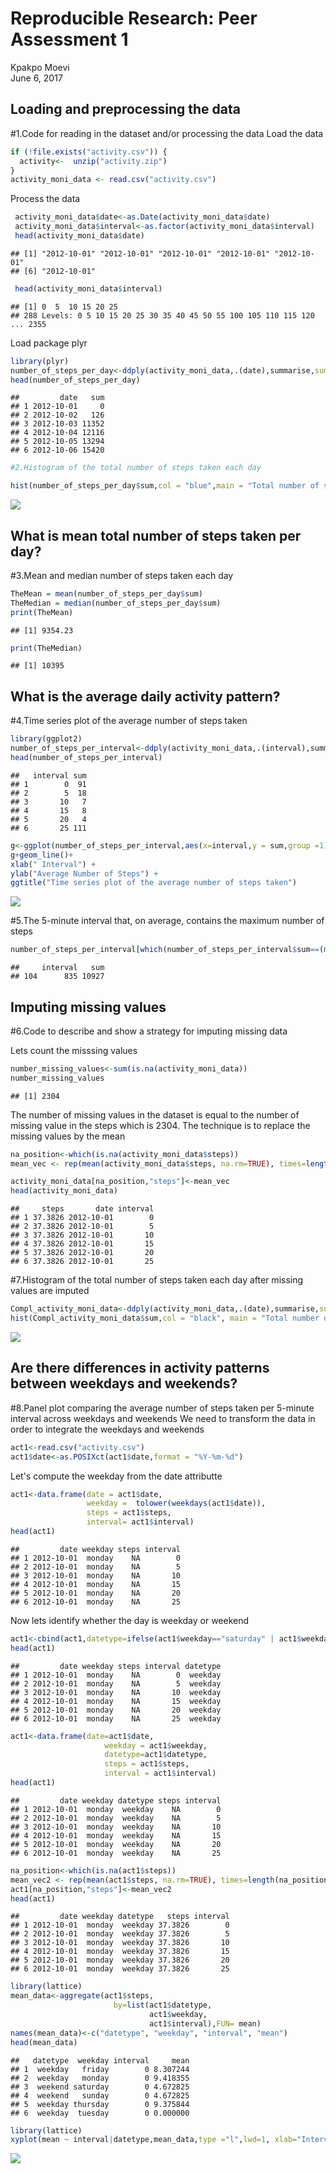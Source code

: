 # Reproducible Research: Peer Assessment 1
Kpakpo Moevi  
June 6, 2017  


## Loading and preprocessing the data
#1.Code for reading in the dataset and/or processing the data
Load the data 

```r
if (!file.exists("activity.csv")) {
  activity<-  unzip("activity.zip")
}
activity_moni_data <- read.csv("activity.csv")
```
Process the data

```r
 activity_moni_data$date<-as.Date(activity_moni_data$date)
 activity_moni_data$interval<-as.factor(activity_moni_data$interval)
 head(activity_moni_data$date)
```

```
## [1] "2012-10-01" "2012-10-01" "2012-10-01" "2012-10-01" "2012-10-01"
## [6] "2012-10-01"
```

```r
 head(activity_moni_data$interval)
```

```
## [1] 0  5  10 15 20 25
## 288 Levels: 0 5 10 15 20 25 30 35 40 45 50 55 100 105 110 115 120 ... 2355
```
 Load package plyr



```r
library(plyr)
number_of_steps_per_day<-ddply(activity_moni_data,.(date),summarise,sum = sum(steps,na.rm = TRUE))
head(number_of_steps_per_day)
```

```
##         date   sum
## 1 2012-10-01     0
## 2 2012-10-02   126
## 3 2012-10-03 11352
## 4 2012-10-04 12116
## 5 2012-10-05 13294
## 6 2012-10-06 15420
```

```r
#2.Histogram of the total number of steps taken each day
```

```r
hist(number_of_steps_per_day$sum,col = "blue",main = "Total number of steps taken each day Oct-Nov 2012")
```

![](PA1_template_files/figure-html/unnamed-chunk-4-1.png)<!-- -->


## What is mean total number of steps taken per day?
#3.Mean and median number of steps taken each day


```r
TheMean = mean(number_of_steps_per_day$sum)
TheMedian = median(number_of_steps_per_day$sum)
print(TheMean)
```

```
## [1] 9354.23
```

```r
print(TheMedian)
```

```
## [1] 10395
```


## What is the average daily activity pattern?

#4.Time series plot of the average number of steps taken


```r
library(ggplot2)
number_of_steps_per_interval<-ddply(activity_moni_data,.(interval),summarise,sum = sum(steps,na.rm = TRUE))
head(number_of_steps_per_interval)
```

```
##   interval sum
## 1        0  91
## 2        5  18
## 3       10   7
## 4       15   8
## 5       20   4
## 6       25 111
```

```r
g<-ggplot(number_of_steps_per_interval,aes(x=interval,y = sum,group =1))
g+geom_line()+ 
xlab(" Interval") + 
ylab("Average Number of Steps") +
ggtitle("Time series plot of the average number of steps taken")
```

![](PA1_template_files/figure-html/unnamed-chunk-8-1.png)<!-- -->

#5.The 5-minute interval that, on average, contains the maximum number of steps

```r
number_of_steps_per_interval[which(number_of_steps_per_interval$sum==(max(number_of_steps_per_interval$sum))),]
```

```
##     interval   sum
## 104      835 10927
```

## Imputing missing values
#6.Code to describe and show a strategy for imputing missing data


Lets count the misssing values


```r
number_missing_values<-sum(is.na(activity_moni_data))
number_missing_values
```

```
## [1] 2304
```
The number of missing values in the dataset is equal to the number of missing value in the steps which is 2304.
The technique is to replace the missing values by the mean

```r
na_position<-which(is.na(activity_moni_data$steps))
mean_vec <- rep(mean(activity_moni_data$steps, na.rm=TRUE), times=length(na_position))
```

```r
activity_moni_data[na_position,"steps"]<-mean_vec
head(activity_moni_data)
```

```
##     steps       date interval
## 1 37.3826 2012-10-01        0
## 2 37.3826 2012-10-01        5
## 3 37.3826 2012-10-01       10
## 4 37.3826 2012-10-01       15
## 5 37.3826 2012-10-01       20
## 6 37.3826 2012-10-01       25
```
#7.Histogram of the total number of steps taken each day after missing values are imputed


```r
Compl_activity_moni_data<-ddply(activity_moni_data,.(date),summarise,sum = sum(steps))
hist(Compl_activity_moni_data$sum,col = "black", main = "Total number of steps taken each day after missing values are imputed")
```

![](PA1_template_files/figure-html/unnamed-chunk-16-1.png)<!-- -->



## Are there differences in activity patterns between weekdays and weekends?
#8.Panel plot comparing the average number of steps taken per 5-minute interval across weekdays and weekends
We need to transform the data in order to integrate the weekdays and weekends 

```r
act1<-read.csv("activity.csv")
act1$date<-as.POSIXct(act1$date,format = "%Y-%m-%d")
```
Let's compute the weekday from the date attributte

```r
act1<-data.frame(date = act1$date,
                 weekday =  tolower(weekdays(act1$date)),
                 steps = act1$steps,
                 interval= act1$interval)
head(act1)
```

```
##         date weekday steps interval
## 1 2012-10-01  monday    NA        0
## 2 2012-10-01  monday    NA        5
## 3 2012-10-01  monday    NA       10
## 4 2012-10-01  monday    NA       15
## 5 2012-10-01  monday    NA       20
## 6 2012-10-01  monday    NA       25
```
Now lets identify whether the day is weekday or weekend


```r
act1<-cbind(act1,datetype=ifelse(act1$weekday=="saturday" | act1$weekday == "sunday","weekend","weekday"))
head(act1)
```

```
##         date weekday steps interval datetype
## 1 2012-10-01  monday    NA        0  weekday
## 2 2012-10-01  monday    NA        5  weekday
## 3 2012-10-01  monday    NA       10  weekday
## 4 2012-10-01  monday    NA       15  weekday
## 5 2012-10-01  monday    NA       20  weekday
## 6 2012-10-01  monday    NA       25  weekday
```


```r
act1<-data.frame(date=act1$date,
                     weekday = act1$weekday, 
                     datetype=act1$datetype,
                     steps = act1$steps,
                     interval = act1$interval)
head(act1)
```

```
##         date weekday datetype steps interval
## 1 2012-10-01  monday  weekday    NA        0
## 2 2012-10-01  monday  weekday    NA        5
## 3 2012-10-01  monday  weekday    NA       10
## 4 2012-10-01  monday  weekday    NA       15
## 5 2012-10-01  monday  weekday    NA       20
## 6 2012-10-01  monday  weekday    NA       25
```

```r
na_position<-which(is.na(act1$steps))
mean_vec2 <- rep(mean(act1$steps, na.rm=TRUE), times=length(na_position))
act1[na_position,"steps"]<-mean_vec2
head(act1)
```

```
##         date weekday datetype   steps interval
## 1 2012-10-01  monday  weekday 37.3826        0
## 2 2012-10-01  monday  weekday 37.3826        5
## 3 2012-10-01  monday  weekday 37.3826       10
## 4 2012-10-01  monday  weekday 37.3826       15
## 5 2012-10-01  monday  weekday 37.3826       20
## 6 2012-10-01  monday  weekday 37.3826       25
```

```r
library(lattice)
mean_data<-aggregate(act1$steps, 
                       by=list(act1$datetype, 
                               act1$weekday,
                               act1$interval),FUN= mean)
names(mean_data)<-c("datetype", "weekday", "interval", "mean")
head(mean_data)
```

```
##   datetype  weekday interval     mean
## 1  weekday   friday        0 8.307244
## 2  weekday   monday        0 9.418355
## 3  weekend saturday        0 4.672825
## 4  weekend   sunday        0 4.672825
## 5  weekday thursday        0 9.375844
## 6  weekday  tuesday        0 0.000000
```

```r
library(lattice)
xyplot(mean ~ interval|datetype,mean_data,type ="l",lwd=1, xlab="Interval",ylab="Number of steps", layout=c(1,2))
```

![](PA1_template_files/figure-html/unnamed-chunk-24-1.png)<!-- -->

